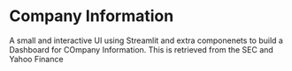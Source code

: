 # Company Information
 A small and interactive UI using Streamlit and extra componenets to build a Dashboard for COmpany Information. This is retrieved from the SEC and Yahoo Finance
